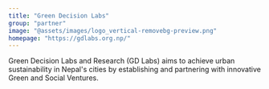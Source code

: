```yaml
---
title: "Green Decision Labs"
group: "partner"
image: "@assets/images/logo_vertical-removebg-preview.png"
homepage: "https://gdlabs.org.np/"
---
```


Green Decision Labs and Research (GD Labs) aims to achieve urban sustainability in Nepal's cities by establishing and partnering with innovative Green and Social Ventures.
